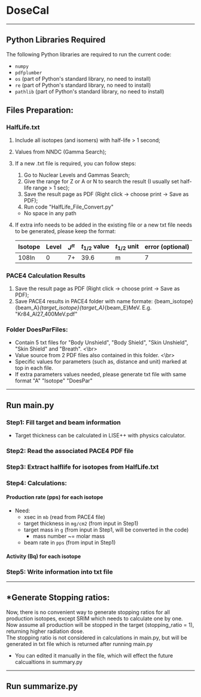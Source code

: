 # DoseCal
---


## Python Libraries Required

The following Python libraries are required to run the current code:

- `numpy`
- `pdfplumber`
- `os` (part of Python's standard library, no need to install)
- `re` (part of Python's standard library, no need to install)
- `pathlib` (part of Python's standard library, no need to install) 


## Files Preparation: 

### HalfLife.txt
1. Include all isotopes (and isomers) with half-life > 1 second;
2. Values from NNDC (Gamma Search);
3. If a new .txt file is required, you can follow steps:
   1. Go to Nuclear Levels and Gammas Search;
   2. Give the range for Z or A or N to search the result (I usually set half-life range > 1 sec);
   3. Save the result page as PDF (Right click -> choose print -> Save as PDF);
   4. Run code "HalfLife_File_Convert.py"
   
   * No space in any path
   
4. If extra info needs to be added in the existing file or a new txt file needs to be generated, please keep the format:

   |  Isotope   | Level  | $J^{\pi}$  | $t_{1/2}$ value | $t_{1/2}$ unit | error (optional) |
   |------------|--------|----------|---------------|--------------|------------------|
   | 108In      | 0      | 7+       | 39.6          | m            | 7                |

### PACE4 Calculation Results
1. Save the result page as PDF (Right click -> choose print -> Save as PDF);
2. Save PACE4 results in PACE4 folder with name formate: {beam_isotope}{beam_A}_{target_isotope}{target_A}_{beam_E}MeV. E.g. "Kr84_Al27_400MeV.pdf"

### Folder DoesParFiles:
* Contain 5 txt files for "Body Unshield", "Body Shield", "Skin Unshield", "Skin Shield" and "Breath". <\br>
* Value source from 2 PDF files also contained in this folder. <\br>
* Specific values for parameters (such as, distance and unit) marked at top in each file.
* If extra parameters values needed, please generate txt file with same format "A" "Isotope" "DoesPar"

---

## Run main.py

### Step1: Fill target and beam information
* Target thickness can be calculated in LISE++ with physics calculator.

### Step2: Read the associated PACE4 PDF file

### Step3: Extract halflife for isotopes from HalfLife.txt

### Step4: Calculations: 
#### Production rate (pps) for each isotope
- Need:
  - xsec in `mb` (read from PACE4 file)
  - target thickness in `mg/cm2` (from input in Step1)
  - target mass in `g` (from input in Step1, will be converted in the code)
    - mass number ~= molar mass
  - beam rate in `pps` (from input in Step1)

#### Activity (Bq) for each isotope

### Step5: Write information into txt file
---


## \*Generate Stopping ratios:
Now, there is no convenient way to generate stopping ratios for all production isotopes, except SRIM which needs to calculate one by one.</br>
Now assume all production will be stopped in the target (stopping_ratio = 1), returning higher radiation dose.</br>
The stopping ratio is not considered in calculations in main.py, but will be generated in txt file which is returned after running main.py</br>
* You can edited it manually in the file, which will effect the future calcualtions in summary.py

---



## Run summarize.py











